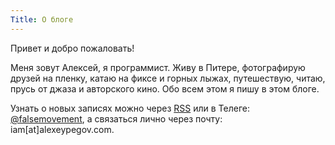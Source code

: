 ```yaml
---
Title: О блоге
---
```


Привет и добро пожаловать!

Меня зовут Алексей, я программист. Живу в Питере, фотографирую друзей на пленку, катаю на фиксе и горных лыжах, путешествую, читаю, прусь от джаза и авторского кино. Обо всем этом я пишу в этом блоге.

Узнать о новых записях можно через [RSS](https://feed.feedburner.com/false-movement) или в Телеге: [@falsemovement](https://t.me/falsemovement), а связаться лично через почту: iam[at]alexeypegov.com.